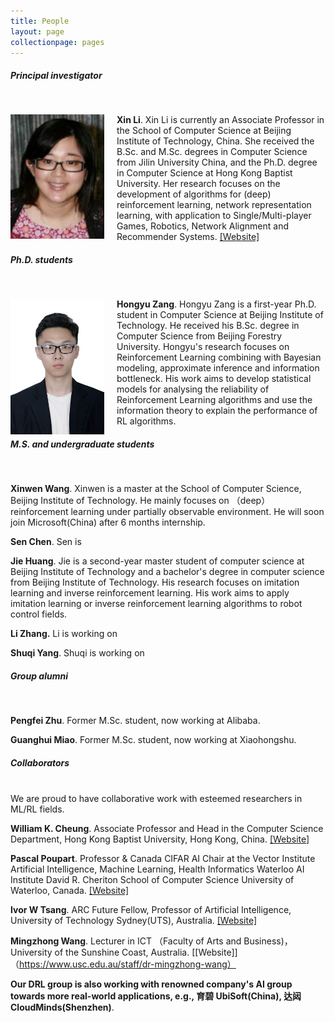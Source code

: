 ```yaml
---
title: People
layout: page
collectionpage: pages
---
```


<style type="text/css">
.bio{
  display: block;
  margin-right: 20px;
  float: left;
  width: 150px;
}
</style>

##### Principal investigator
<br>
<!---![XinLi](/images/bios/XinLi.png)--->

<img class="bio" src="/images/bios/XinLi.png" float="left" clear="both" align="left" width="120">**Xin Li**.  Xin Li is currently an Associate Professor in the School of Computer Science at Beijing Institute of Technology, China.  She received the B.Sc. and M.Sc. degrees in Computer Science from Jilin University  China, and the Ph.D. degree in Computer Science at Hong Kong Baptist University. Her research focuses on the development of algorithms for  (deep) reinforcement learning, network representation learning,  with application to Single/Multi-player Games, Robotics, Network Alignment and Recommender Systems. [[Website]](http://cs.bit.edu.cn/szdw/jsml/js/lixin/index.htm)



##### Ph.D. students
<br>

<img class="bio" src="/images/bios/hyZang.jpg" float="left" clear="both" align="left" width="120">**Hongyu Zang**. Hongyu Zang is a first-year Ph.D. student in Computer Science at Beijing Institute of Technology. He received his B.Sc. degree in Computer Science from Beijing Forestry University. Hongyu's research focuses on Reinforcement Learning combining with Bayesian modeling, approximate inference and information bottleneck. His work aims to develop statistical models for analysing the reliability of Reinforcement Learning algorithms and use the information theory to explain the performance of RL algorithms.  

##### M.S. and undergraduate students
<br>

**Xinwen Wang**. Xinwen is a master at the School of Computer Science, Beijing Institute of Technology. He mainly focuses on （deep） reinforcement learning under partially observable environment. He will soon join Microsoft(China) after 6 months internship.

**Sen Chen**.  Sen is 

**Jie Huang**. Jie is a second-year master student of computer science at Beijing Institute of Technology and a bachelor's degree in computer science from Beijing Institute of Technology. His research focuses on imitation learning and inverse reinforcement learning. His work aims to apply imitation learning or inverse reinforcement learning algorithms to robot control fields.

**Li Zhang.** Li is working on 

**Shuqi Yang**. Shuqi is working on 



##### Group alumni

<br>

**Pengfei Zhu**. Former M.Sc. student, now working at Alibaba.


**Guanghui Miao**. Former M.Sc. student, now working at Xiaohongshu.



##### Collaborators

<br> We are proud to have collaborative work with esteemed researchers in ML/RL fields.  

**William K. Cheung**. Associate Professor and Head in the Computer Science Department, Hong Kong Baptist University, Hong Kong, China. [[Website]](https://www.comp.hkbu.edu.hk/v1/?page=profile&id=william)


**Pascal Poupart**. Professor & Canada CIFAR AI Chair at the Vector Institute Artificial Intelligence, Machine Learning, Health Informatics Waterloo AI Institute David R. Cheriton School of Computer Science University of Waterloo, Canada. [[Website]](https://cs.uwaterloo.ca/~ppoupart/)


**Ivor W Tsang**. ARC Future Fellow, Professor of Artificial Intelligence, University of Technology Sydney(UTS), Australia. [[Website]](https://www.uts.edu.au/staff/ivor.tsang)

**Mingzhong Wang**. Lecturer in ICT （Faculty of Arts and Business)，University of the Sunshine Coast, Australia. [[Website]]（https://www.usc.edu.au/staff/dr-mingzhong-wang） 

**Our DRL group is also working with renowned company's AI group towards more real-world applications, e.g., 育碧 UbiSoft(China), 达闼 CloudMinds(Shenzhen)**. 
